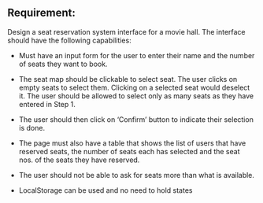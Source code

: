 ## Requirement:
Design a seat reservation system interface for a movie hall. The interface should have the following capabilities:

* Must have an input form for the user to enter their name and the number of seats they want to book.

* The seat map should be clickable to select seat. The user clicks on empty seats to select them. Clicking on a selected seat would deselect it. The user should be allowed to select only as many seats as they have entered in Step 1.

* The user should then click on ‘Confirm’ button to indicate their selection is done.

* The page must also have a table that shows the list of users that have reserved seats, the number of seats each has selected and the seat nos. of the seats they have reserved.

* The user should not be able to ask for seats more than what is available.

* LocalStorage can be used and no need to hold states
